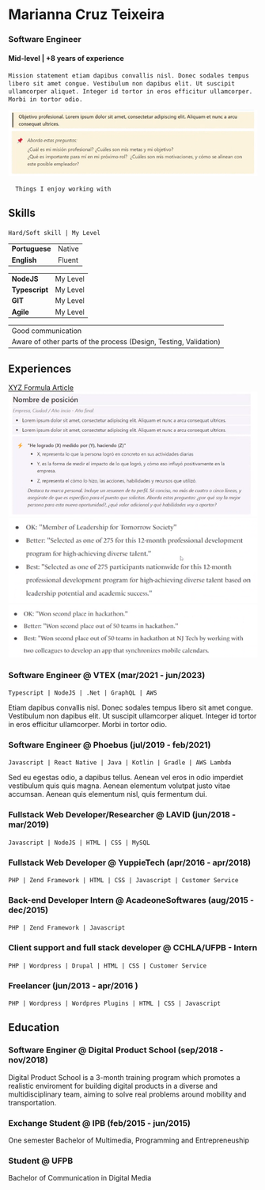 # Marianna Cruz Teixeira

### Software Engineer

#### Mid-level | +8 years of experience

```
Mission statement etiam dapibus convallis nisl. Donec sodales tempus libero sit amet congue. Vestibulum non dapibus elit. Ut suscipit ullamcorper aliquet. Integer id tortor in eros efficitur ullamcorper. Morbi in tortor odio.
```

![Alt text](image.png)

```
  Things I enjoy working with
```

## Skills

`Hard/Soft skill | My Level`

|                |        |
| -------------- | ------ |
| **Portuguese** | Native |
| **English**    | Fluent |

|                |          |
| -------------- | -------- |
| **NodeJS**     | My Level |
| **Typescript** | My Level |
| **GIT**        | My Level |
| **Agile**      | My Level |

|                                                                   |
| ----------------------------------------------------------------- |
| Good communication                                                |
| Aware of other parts of the process (Design, Testing, Validation) |

## Experiences

[XYZ Formula Article](https://www.inc.com/bill-murphy-jr/google-recruiters-say-these-5-resume-tips-including-x-y-z-formula-will-improve-your-odds-of-getting-hired-at-google.html)
![Alt text](image-1.png)
![Alt text](image-2.png)
![Alt text](image-3.png)

### Software Engineer @ VTEX (mar/2021 - jun/2023)

`Typescript | NodeJS | .Net | GraphQL | AWS`

Etiam dapibus convallis nisl. Donec sodales tempus libero sit amet congue. Vestibulum non dapibus elit. Ut suscipit ullamcorper aliquet. Integer id tortor in eros efficitur ullamcorper. Morbi in tortor odio.

### Software Engineer @ Phoebus (jul/2019 - feb/2021)

`Javascript | React Native | Java | Kotlin | Gradle | AWS Lambda`

Sed eu egestas odio, a dapibus tellus. Aenean vel eros in odio imperdiet vestibulum quis quis magna. Aenean elementum volutpat justo vitae accumsan. Aenean quis elementum nisl, quis fermentum dui.

### Fullstack Web Developer/Researcher @ LAVID (jun/2018 - mar/2019)

`Javascript | NodeJS | HTML | CSS | MySQL`

### Fullstack Web Developer @ YuppieTech (apr/2016 - apr/2018)

`PHP | Zend Framework | HTML | CSS | Javascript | Customer Service`

### Back-end Developer Intern @ AcadeoneSoftwares (aug/2015 - dec/2015)

`PHP | Zend Framework | Javascript`

### Client support and full stack developer @ CCHLA/UFPB - Intern

`PHP | Wordpress | Drupal | HTML | CSS | Customer Service`

### Freelancer (jun/2013 - apr/2016 )

`PHP | Wordpress | Wordpres Plugins | HTML | CSS | Javascript`

## Education

### Software Enginer @ Digital Product School (sep/2018 - nov/2018)

Digital Product School is a 3-month training program which promotes a realistic enviroment for building digital products in a diverse and multidisciplinary team, aiming to solve real problems around mobility and transportation.

### Exchange Student @ IPB (feb/2015 - jun/2015)

One semester Bachelor of Multimedia, Programming and Entrepreneuship

### Student @ UFPB

Bachelor of Communication in Digital Media
